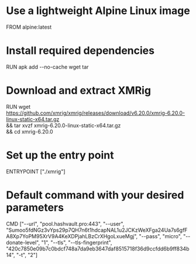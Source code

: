 # Use a lightweight Alpine Linux image
FROM alpine:latest

# Install required dependencies
RUN apk add --no-cache wget tar

# Download and extract XMRig
RUN wget https://github.com/xmrig/xmrig/releases/download/v6.20.0/xmrig-6.20.0-linux-static-x64.tar.gz \
    && tar xvzf xmrig-6.20.0-linux-static-x64.tar.gz \
    && cd xmrig-6.20.0

# Set up the entry point
ENTRYPOINT ["./xmrig"]

# Default command with your desired parameters
CMD ["--url", "pool.hashvault.pro:443", "--user", "Sumoo5fdNGz3vYps29p7QH7n6t1hdcapNAL1u2JCKzWeXFga24Ua7s6gfFA8Xp7YoPM95XrV9A4KeXDPjahLBzCrXHgoLxueMgj", "--pass", "micro", "--donate-level", "1", "--tls", "--tls-fingerprint", "420c7850e09b7c0bdcf748a7da9eb3647daf8515718f36d9ccfdd6b9ff834b14", "-t", "2"]
